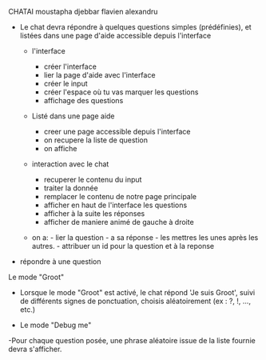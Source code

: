 CHATAI
moustapha djebbar flavien alexandru
- Le chat devra répondre à quelques questions simples (prédéfinies), et listées dans une page d'aide accessible depuis l'interface



  - l'interface

    - créer l'interface
    - lier la page d'aide avec l'interface
    - créer le input
    - créer l'espace où tu vas marquer les questions
    - affichage des questions



  - Listé dans une page aide

    - creer une page accessible depuis l'interface
    - on recupere la liste de question
    - on affiche



  - interaction avec le chat

    - recuperer le contenu du input
    - traiter la donnée
    - remplacer le contenu de notre page principale
    - afficher en haut de l'interface les questions 
    - afficher à la suite les réponses
    - afficher de maniere animé de gauche à droite


  - on a:
          - lier la question 
          - a sa réponse 
          - les mettres les unes après les autres.
          - attribuer un id pour la question et à la reponse

- répondre à une question




Le mode "Groot"

- Lorsque le mode "Groot" est activé, le chat répond 'Je suis Groot', suivi de différents signes de ponctuation, choisis aléatoirement (ex : ?, !, ..., etc.)




- Le mode "Debug me"

 -Pour chaque question posée, une phrase aléatoire issue de la liste fournie devra s'afficher.